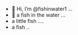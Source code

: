 - 👋 Hi, I’m @fishinwater1 ...
- 👋 a fish in the water ...
- a little fish ....
- a fish ..
<!---
fishinwater1/fishinwater1 is a ✨ special ✨ repository because its `README.md` (this file) appears on your GitHub profile.
You can click the Preview link to take a look at your changes.
--->
